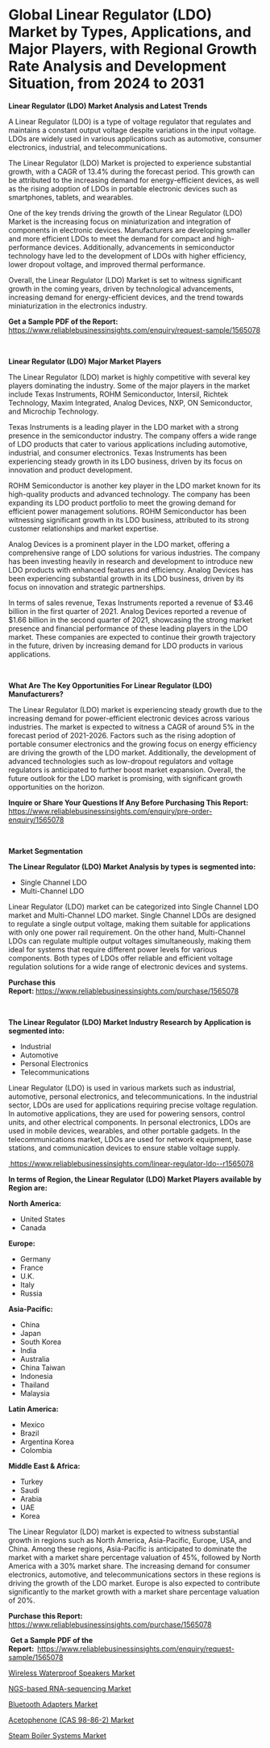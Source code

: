 <p><h1>Global Linear Regulator (LDO) Market by Types, Applications, and Major Players, with Regional Growth Rate Analysis and Development Situation, from 2024 to 2031</h1></p><p><strong>Linear Regulator (LDO) Market Analysis and Latest Trends</strong></p>
<p><p>A Linear Regulator (LDO) is a type of voltage regulator that regulates and maintains a constant output voltage despite variations in the input voltage. LDOs are widely used in various applications such as automotive, consumer electronics, industrial, and telecommunications.</p><p>The Linear Regulator (LDO) Market is projected to experience substantial growth, with a CAGR of 13.4% during the forecast period. This growth can be attributed to the increasing demand for energy-efficient devices, as well as the rising adoption of LDOs in portable electronic devices such as smartphones, tablets, and wearables.</p><p>One of the key trends driving the growth of the Linear Regulator (LDO) Market is the increasing focus on miniaturization and integration of components in electronic devices. Manufacturers are developing smaller and more efficient LDOs to meet the demand for compact and high-performance devices. Additionally, advancements in semiconductor technology have led to the development of LDOs with higher efficiency, lower dropout voltage, and improved thermal performance.</p><p>Overall, the Linear Regulator (LDO) Market is set to witness significant growth in the coming years, driven by technological advancements, increasing demand for energy-efficient devices, and the trend towards miniaturization in the electronics industry.</p></p>
<p><strong>Get a Sample PDF of the Report:&nbsp;</strong> <a href="https://www.reliablebusinessinsights.com/enquiry/request-sample/1565078">https://www.reliablebusinessinsights.com/enquiry/request-sample/1565078</a></p>
<p>&nbsp;</p>
<p><strong>Linear Regulator (LDO) Major Market Players</strong></p>
<p><p>The Linear Regulator (LDO) market is highly competitive with several key players dominating the industry. Some of the major players in the market include Texas Instruments, ROHM Semiconductor, Intersil, Richtek Technology, Maxim Integrated, Analog Devices, NXP, ON Semiconductor, and Microchip Technology.</p><p>Texas Instruments is a leading player in the LDO market with a strong presence in the semiconductor industry. The company offers a wide range of LDO products that cater to various applications including automotive, industrial, and consumer electronics. Texas Instruments has been experiencing steady growth in its LDO business, driven by its focus on innovation and product development.</p><p>ROHM Semiconductor is another key player in the LDO market known for its high-quality products and advanced technology. The company has been expanding its LDO product portfolio to meet the growing demand for efficient power management solutions. ROHM Semiconductor has been witnessing significant growth in its LDO business, attributed to its strong customer relationships and market expertise.</p><p>Analog Devices is a prominent player in the LDO market, offering a comprehensive range of LDO solutions for various industries. The company has been investing heavily in research and development to introduce new LDO products with enhanced features and efficiency. Analog Devices has been experiencing substantial growth in its LDO business, driven by its focus on innovation and strategic partnerships.</p><p>In terms of sales revenue, Texas Instruments reported a revenue of $3.46 billion in the first quarter of 2021. Analog Devices reported a revenue of $1.66 billion in the second quarter of 2021, showcasing the strong market presence and financial performance of these leading players in the LDO market. These companies are expected to continue their growth trajectory in the future, driven by increasing demand for LDO products in various applications.</p></p>
<p>&nbsp;</p>
<p><strong>What Are The Key Opportunities For Linear Regulator (LDO) Manufacturers?</strong></p>
<p><p>The Linear Regulator (LDO) market is experiencing steady growth due to the increasing demand for power-efficient electronic devices across various industries. The market is expected to witness a CAGR of around 5% in the forecast period of 2021-2026. Factors such as the rising adoption of portable consumer electronics and the growing focus on energy efficiency are driving the growth of the LDO market. Additionally, the development of advanced technologies such as low-dropout regulators and voltage regulators is anticipated to further boost market expansion. Overall, the future outlook for the LDO market is promising, with significant growth opportunities on the horizon.</p></p>
<p><strong>Inquire or Share Your Questions If Any Before Purchasing This Report:</strong> <a href="https://www.reliablebusinessinsights.com/enquiry/pre-order-enquiry/1565078">https://www.reliablebusinessinsights.com/enquiry/pre-order-enquiry/1565078</a></p>
<p>&nbsp;</p>
<p><strong>Market Segmentation</strong></p>
<p><strong>The Linear Regulator (LDO) Market Analysis by types is segmented into:</strong></p>
<p><ul><li>Single Channel LDO</li><li>Multi-Channel LDO</li></ul></p>
<p><p>Linear Regulator (LDO) market can be categorized into Single Channel LDO market and Multi-Channel LDO market. Single Channel LDOs are designed to regulate a single output voltage, making them suitable for applications with only one power rail requirement. On the other hand, Multi-Channel LDOs can regulate multiple output voltages simultaneously, making them ideal for systems that require different power levels for various components. Both types of LDOs offer reliable and efficient voltage regulation solutions for a wide range of electronic devices and systems.</p></p>
<p><strong>Purchase this Report:&nbsp;</strong><a href="https://www.reliablebusinessinsights.com/purchase/1565078">https://www.reliablebusinessinsights.com/purchase/1565078</a></p>
<p>&nbsp;</p>
<p><strong>The Linear Regulator (LDO) Market Industry Research by Application is segmented into:</strong></p>
<p><ul><li>Industrial</li><li>Automotive</li><li>Personal Electronics</li><li>Telecommunications</li></ul></p>
<p><p>Linear Regulator (LDO) is used in various markets such as industrial, automotive, personal electronics, and telecommunications. In the industrial sector, LDOs are used for applications requiring precise voltage regulation. In automotive applications, they are used for powering sensors, control units, and other electrical components. In personal electronics, LDOs are used in mobile devices, wearables, and other portable gadgets. In the telecommunications market, LDOs are used for network equipment, base stations, and communication devices to ensure stable voltage supply.</p></p>
<p><a href="https://www.reliablebusinessinsights.com/linear-regulator-ldo--r1565078">&nbsp;https://www.reliablebusinessinsights.com/linear-regulator-ldo--r1565078</a></p>
<p><strong>In terms of Region, the Linear Regulator (LDO) Market Players available by Region are:</strong></p>
<p>
    <p> <strong> North America: </strong>
        <ul>
            <li>United States</li>
            <li>Canada</li>
        </ul>
        </p> 
    <p> <strong> Europe: </strong>
        <ul>
            <li>Germany</li>
            <li>France</li>
            <li>U.K.</li>
            <li>Italy</li>
            <li>Russia</li>
        </ul>
        </p> 
    <p> <strong> Asia-Pacific: </strong>
        <ul>
            <li>China</li>
            <li>Japan</li>
            <li>South Korea</li>
            <li>India</li>
            <li>Australia</li>
            <li>China Taiwan</li>
            <li>Indonesia</li>
            <li>Thailand</li>
            <li>Malaysia</li>
        </ul>
        </p> 
    <p> <strong> Latin America: </strong>
        <ul>
            <li>Mexico</li>
            <li>Brazil</li>
            <li>Argentina Korea</li>
            <li>Colombia</li>
        </ul>
        </p> 
    <p> <strong> Middle East & Africa: </strong>
        <ul>
            <li>Turkey</li>
            <li>Saudi</li>
            <li>Arabia</li>
            <li>UAE</li>
            <li>Korea</li>
        </ul>
    </p>
    </p>
<p><p>The Linear Regulator (LDO) market is expected to witness substantial growth in regions such as North America, Asia-Pacific, Europe, USA, and China. Among these regions, Asia-Pacific is anticipated to dominate the market with a market share percentage valuation of 45%, followed by North America with a 30% market share. The increasing demand for consumer electronics, automotive, and telecommunications sectors in these regions is driving the growth of the LDO market. Europe is also expected to contribute significantly to the market growth with a market share percentage valuation of 20%.</p></p>
<p><strong>Purchase this Report: </strong><a href="https://www.reliablebusinessinsights.com/purchase/1565078">https://www.reliablebusinessinsights.com/purchase/1565078</a></p>
<p>&nbsp;<strong>Get a Sample PDF of the Report:&nbsp;&nbsp;</strong><a href="https://www.reliablebusinessinsights.com/enquiry/request-sample/1565078">https://www.reliablebusinessinsights.com/enquiry/request-sample/1565078</a></p>
<p><strong></strong></p>
<p><p><a href="https://issuu.com/reportprime-2/docs/wireless-waterproof-speakers-market-size-2030.pptx">Wireless Waterproof Speakers Market</a></p><p><a href="https://www.linkedin.com/pulse/ngs-based-rna-sequencingnbspmarket-focuses-market-share-size-projected-xn3dc">NGS-based RNA-sequencing Market</a></p><p><a href="https://issuu.com/reportprime-2/docs/bluetooth-adapters-market-size-2030.pptx">Bluetooth Adapters Market</a></p><p><a href="https://github.com/LibbySpencer2018/Market-Research-Report-List-1/blob/main/acetophenone-cas-98-86-2-market.md">Acetophenone (CAS 98-86-2) Market</a></p><p><a href="https://github.com/ashman753/Market-Research-Report-List-1/blob/main/steam-boiler-systems-market.md">Steam Boiler Systems Market</a></p></p>